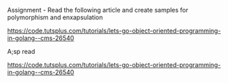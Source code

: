 Assignment - Read the following article and create samples for polymorphism and enxapsulation

https://code.tutsplus.com/tutorials/lets-go-object-oriented-programming-in-golang--cms-26540 


A;sp read

https://code.tutsplus.com/tutorials/lets-go-object-oriented-programming-in-golang--cms-26540

